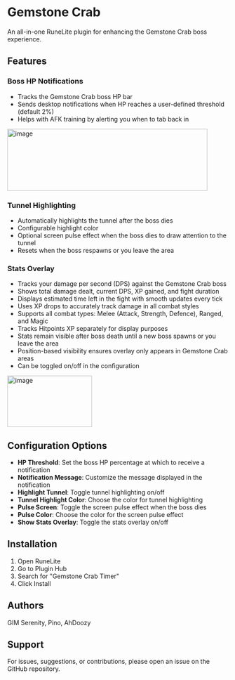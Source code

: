 # Gemstone Crab

An all-in-one RuneLite plugin for enhancing the Gemstone Crab boss experience.

## Features

### Boss HP Notifications
- Tracks the Gemstone Crab boss HP bar
- Sends desktop notifications when HP reaches a user-defined threshold (default 2%)
- Helps with AFK training by alerting you when to tab back in
  
<img width="456" height="141" alt="image" src="https://github.com/user-attachments/assets/643c11c6-a8c2-4f6e-8ecc-f76d18dde7b3" />

### Tunnel Highlighting
- Automatically highlights the tunnel after the boss dies
- Configurable highlight color
- Optional screen pulse effect when the boss dies to draw attention to the tunnel
- Resets when the boss respawns or you leave the area

### Stats Overlay
- Tracks your damage per second (DPS) against the Gemstone Crab boss
- Shows total damage dealt, current DPS, XP gained, and fight duration
- Displays estimated time left in the fight with smooth updates every tick
- Uses XP drops to accurately track damage in all combat styles
- Supports all combat types: Melee (Attack, Strength, Defence), Ranged, and Magic
- Tracks Hitpoints XP separately for display purposes
- Stats remain visible after boss death until a new boss spawns or you leave the area
- Position-based visibility ensures overlay only appears in Gemstone Crab areas
- Can be toggled on/off in the configuration

<img width="193" height="117" alt="image" src="https://github.com/user-attachments/assets/284365cc-4655-41cc-8643-d652ee9c1e84" />

## Configuration Options

- **HP Threshold**: Set the boss HP percentage at which to receive a notification
- **Notification Message**: Customize the message displayed in the notification
- **Highlight Tunnel**: Toggle tunnel highlighting on/off
- **Tunnel Highlight Color**: Choose the color for tunnel highlighting
- **Pulse Screen**: Toggle the screen pulse effect when the boss dies
- **Pulse Color**: Choose the color for the screen pulse effect
- **Show Stats Overlay**: Toggle the stats overlay on/off

## Installation

1. Open RuneLite
2. Go to Plugin Hub
3. Search for "Gemstone Crab Timer"
4. Click Install

## Authors

GIM Serenity, Pino, AhDoozy

## Support

For issues, suggestions, or contributions, please open an issue on the GitHub repository.
